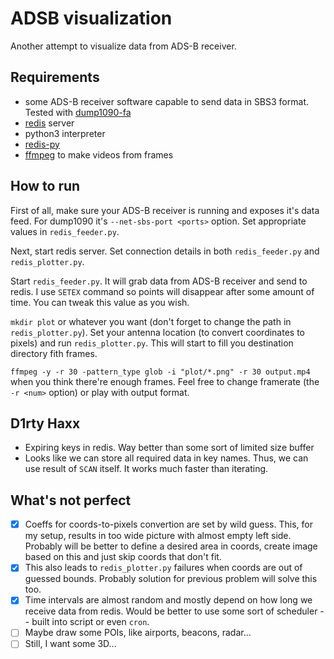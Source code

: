 # ADSB visualization

Another attempt to visualize data from ADS-B receiver.

## Requirements

* some ADS-B receiver software capable to send data in SBS3 format. Tested with [dump1090-fa](https://github.com/flightaware/dump1090)
* [redis](https://redis.io) server
* python3 interpreter
* [redis-py](https://github.com/andymccurdy/redis-py)
* [ffmpeg](http://ffmpeg.org) to make videos from frames

## How to run

First of all, make sure your ADS-B receiver is running and exposes it's data feed. For dump1090 it's `--net-sbs-port <ports>` option. Set appropriate values in `redis_feeder.py`.

Next, start redis server. Set connection details in both `redis_feeder.py` and `redis_plotter.py`.

Start `redis_feeder.py`. It will grab data from ADS-B receiver and send to redis. I use `SETEX` command so points will disappear after some amount of time. You can tweak this value as you wish.

`mkdir plot` or whatever you want (don't forget to change the path in `redis_plotter.py`). Set your antenna location (to convert coordinates to pixels) and run `redis_plotter.py`. This will start to fill you destination directory fith frames.

`ffmpeg -y -r 30 -pattern_type glob -i "plot/*.png" -r 30 output.mp4` when you think there're enough frames. Feel free to change framerate (the `-r <num>` option) or play with output format.

## D1rty Haxx

* Expiring keys in redis. Way better than some sort of limited size buffer
* Looks like we can store all required data in key names. Thus, we can use result of `SCAN` itself. It works much faster than iterating.

## What's not perfect

- [x] Coeffs for coords-to-pixels convertion are set by wild guess. This, for my setup, results in too wide picture with almost empty left side. Probably will be better to define a desired area in coords, create image based on this and just skip coords that don't fit.
- [x] This also leads to `redis_plotter.py` failures when coords are out of guessed bounds. Probably solution for previous problem will solve this too.
- [x] Time intervals are almost random and mostly depend on how long we receive data from redis. Would be better to use some sort of scheduler -- built into script or even `cron`.
- [ ] Maybe draw some POIs, like airports, beacons, radar...
- [ ] Still, I want some 3D...
